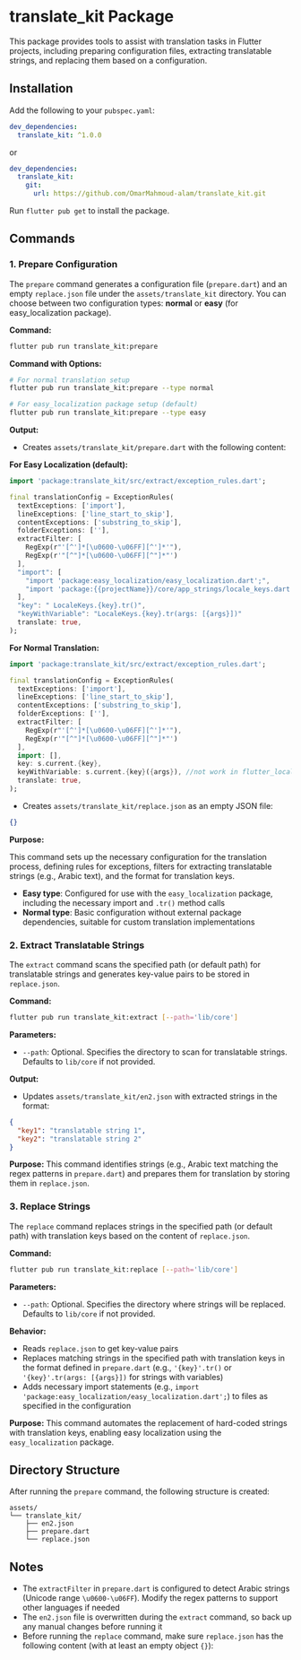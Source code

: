 # translate_kit Package

This package provides tools to assist with translation tasks in Flutter projects, including preparing configuration files, extracting translatable strings, and replacing them based on a configuration.

## Installation

Add the following to your `pubspec.yaml`:

```yaml
dev_dependencies:
  translate_kit: ^1.0.0
```
or 

```yaml
dev_dependencies:
  translate_kit:
    git:
      url: https://github.com/OmarMahmoud-alam/translate_kit.git
```
Run `flutter pub get` to install the package.

## Commands

### 1. Prepare Configuration 

The `prepare` command generates a configuration file (`prepare.dart`) and an empty `replace.json` file under the `assets/translate_kit` directory. You can choose between two configuration types: **normal** or **easy** (for easy_localization package).

**Command:** 

```bash
flutter pub run translate_kit:prepare
```

**Command with Options:**

```bash
# For normal translation setup
flutter pub run translate_kit:prepare --type normal

# For easy_localization package setup (default)
flutter pub run translate_kit:prepare --type easy
```

**Output:** 

- Creates `assets/translate_kit/prepare.dart` with the following content:

**For Easy Localization (default):**
```dart
import 'package:translate_kit/src/extract/exception_rules.dart';

final translationConfig = ExceptionRules(
  textExceptions: ['import'],
  lineExceptions: ['line_start_to_skip'],
  contentExceptions: ['substring_to_skip'],
  folderExceptions: [''],
  extractFilter: [
    RegExp(r"'[^']*[\u0600-\u06FF][^']*'"),
    RegExp(r'"[^"]*[\u0600-\u06FF][^"]*"')
  ],
  "import": [
    "import 'package:easy_localization/easy_localization.dart';",
    "import 'package:{{projectName}}/core/app_strings/locale_keys.dart';"
  ],
  "key": " LocaleKeys.{key}.tr()",
  "keyWithVariable": "LocaleKeys.{key}.tr(args: [{args}])"
  translate: true,
);
```

**For Normal Translation:**
```dart
import 'package:translate_kit/src/extract/exception_rules.dart';

final translationConfig = ExceptionRules(
  textExceptions: ['import'],
  lineExceptions: ['line_start_to_skip'],
  contentExceptions: ['substring_to_skip'],
  folderExceptions: [''],
  extractFilter: [
    RegExp(r"'[^']*[\u0600-\u06FF][^']*'"),
    RegExp(r'"[^"]*[\u0600-\u06FF][^"]*"')
  ],
  import: [],
  key: s.current.{key},
  keyWithVariable: s.current.{key}({args}), //not work in flutter_localization only in easy_localization
  translate: true,
);
```

- Creates `assets/translate_kit/replace.json` as an empty JSON file: 

```json
{}
```

**Purpose:** 

This command sets up the necessary configuration for the translation process, defining rules for exceptions, filters for extracting translatable strings (e.g., Arabic text), and the format for translation keys. 

- **Easy type**: Configured for use with the `easy_localization` package, including the necessary import and `.tr()` method calls
- **Normal type**: Basic configuration without external package dependencies, suitable for custom translation implementations
### 2. Extract Translatable Strings

The `extract` command scans the specified path (or default path) for translatable strings and generates key-value pairs to be stored in `replace.json`.

**Command:**
```bash
flutter pub run translate_kit:extract [--path='lib/core']
```

**Parameters:**
- `--path`: Optional. Specifies the directory to scan for translatable strings. Defaults to `lib/core` if not provided.

**Output:**
- Updates `assets/translate_kit/en2.json` with extracted strings in the format:

```json
{
  "key1": "translatable string 1",
  "key2": "translatable string 2"
}
```

**Purpose:** This command identifies strings (e.g., Arabic text matching the regex patterns in `prepare.dart`) and prepares them for translation by storing them in `replace.json`.

### 3. Replace Strings

The `replace` command replaces strings in the specified path (or default path) with translation keys based on the content of `replace.json`.

**Command:**
```bash
flutter pub run translate_kit:replace [--path='lib/core']
```

**Parameters:**
- `--path`: Optional. Specifies the directory where strings will be replaced. Defaults to `lib/core` if not provided.

**Behavior:**
- Reads `replace.json` to get key-value pairs
- Replaces matching strings in the specified path with translation keys in the format defined in `prepare.dart` (e.g., `'{key}'.tr()` or `'{key}'.tr(args: [{args}])` for strings with variables)
- Adds necessary import statements (e.g., `import 'package:easy_localization/easy_localization.dart';`) to files as specified in the configuration

**Purpose:** This command automates the replacement of hard-coded strings with translation keys, enabling easy localization using the `easy_localization` package.

## Directory Structure

After running the `prepare` command, the following structure is created:

```
assets/
└── translate_kit/
    ├── en2.json
    ├── prepare.dart
    └── replace.json
```

## Notes

- The `extractFilter` in `prepare.dart` is configured to detect Arabic strings (Unicode range `\u0600-\u06FF`). Modify the regex patterns to support other languages if needed
- The `en2.json` file is overwritten during the `extract` command, so back up any manual changes before running it
- Before running the `replace` command, make sure `replace.json` has the following content (with at least an empty object `{}`):